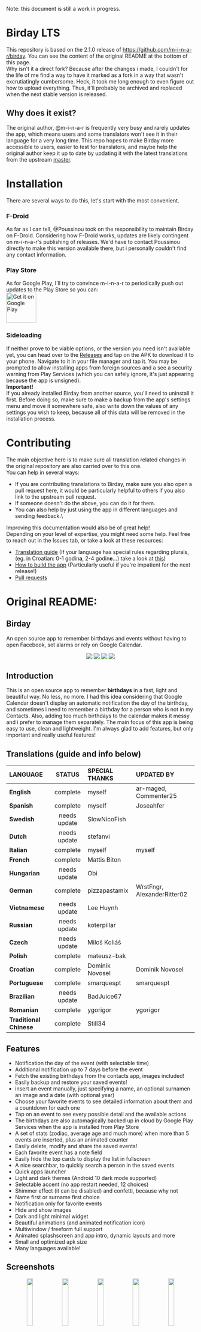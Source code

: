 Note: this document is still a work in progress.
# Birday LTS
This repository is based on the 2.1.0 release of https://github.com/m-i-n-a-r/birday. You can see the content of the original README at the bottom of this page.\
Why isn't it a direct fork? Because after the changes i made, I couldn't for the life of me find a way to have it marked as a fork in a way that wasn't excrutiatingly cumbersome. Heck, it took me long enough to even figure out how to upload everything. Thus, it'll probably be archived and replaced when the next stable version is released.

## Why does it exist?
The original author, @m-i-n-a-r is frequently very busy and rarely updates the app, which means users and some translators won't see it in their language for a very long time. This repo hopes to make Birday more accessible to users, easier to test for translators, and maybe help the original author keep it up to date by updating it with the latest translations from the upstream [master](https://github.com/m-i-n-a-r/birday).

# Installation
There are several ways to do this, let's start with the most convenient.<br> 
### F-Droid
As far as I can tell, @Poussinou took on the responsibility to maintain Birday on F-Droid. Considering how F-Droid works, updates are likely contingent on m-i-n-a-r's publishing of releases. We'd have to contact Poussinou directly to make this version available there, but i personally couldn't find any contact information.<br>
### Play Store
 As for Google Play, I'll try to convince m-i-n-a-r to periodically push out updates to the Play Store so you can: <br>
 [<img src="https://play.google.com/intl/en_us/badges/images/generic/en-play-badge.png"
     alt="Get it on Google Play"
     height="80">](https://play.google.com/store/apps/details?id=com.minar.birday)

 ### Sideloading   
If neither prove to be viable options, or the version you need isn't available yet, you can head over to the [Releases](https://github.com/DominikNovosel/Birday-LTS) and tap on the APK to download it to your phone. Navigate to it in your file manager and tap it. You may be prompted to allow installing apps from foreign sources and a see a security warning from Play Services (which you can safely ignore, it's just appearing because the app is unsigned).<br>
**Important!** <br>
If you already installed Birday from another source, you'll need to uninstall it first. Before doing so, make sure to make a backup from the app's settings menu and move it somewhere safe, also write down the values of any settings you wish to keep, because all of this data will be removed in the installation process.

# Contributing
The main objective here is to make sure all translation related changes in the original repository are also carried over to this one.
<br> 
You can help in several ways:
- If you are contributing translations to Birday, make sure you also open a pull request here, it would be particularly helpful to others if you also link to the upstream pull request.
- If someone doesn't do the above, you can do it for them.
- You can also help by just using the app in different languages and sending feedback.\

Improving this documentation  would also be of great help!\
Depending on your level of expertise, you might need some help. Feel free to reach out in the Issues tab, or take a look at these resources:
- [Translation guide](https://github.com/m-i-n-a-r/birday/wiki/Translate-the-app) (If your language has special rules regarding plurals, (eg. in Croatian: 0-1 godin**a**, 2-4 godin**e**...) take a look at [this](https://developer.android.com/guide/topics/resources/string-resource#Plurals))
- [How to build the app](https://github.com/m-i-n-a-r/birday/wiki/Build-the-app-yourself) (Particularly useful if you're impatient for the next release!)
- [Pull requests](https://docs.github.com/en/pull-requests/collaborating-with-pull-requests/proposing-changes-to-your-work-with-pull-requests/about-pull-requests)

# Original README:

## Birday

An open source app to remember birthdays and events without having to open Facebook, set alarms or rely on Google Calendar.

<p align='center'>
  <a href='https://github.com/m-i-n-a-r/birday/blob/master/LICENSE.md'><img src='https://img.shields.io/badge/license-GPL 3-333333'/></a>
  <img src='https://img.shields.io/badge/version-2.1.X-blue'/>
	<img src='https://img.shields.io/badge/status-released-success'/>
	<img src='https://img.shields.io/badge/-translations%20needed!-yellow'/>
</p>

## Introduction
This is an open source app to remember **birthdays** in a fast, light and beautiful way. No less, no more. I had this idea considering that Google Calendar doesn't display an automatic notification the day of the birthday, and sometimes i need to remember a birthday for a person who is not in my Contacts. Also, adding too much birthdays to the calendar makes it messy and i prefer to manage them separately. The main focus of this app is being easy to use, clean and lightweight. I'm always glad to add features, but only important and really useful features!

## Translations (guide and info below)

| LANGUAGE                | STATUS       | SPECIAL THANKS | UPDATED BY                  |
|:------------------------|:------------:|:---------------|:----------------------------|
| **English**             | complete     | myself         | ar-maged, Commenter25       |
| **Spanish**             | complete     | myself         | Joseahfer                   |
| **Swedish**             | needs update | SlowNicoFish   |                             |
| **Dutch**               | needs update | stefanvi       |                             |
| **Italian**             | complete     | myself         | myself                      |
| **French**              | complete     | Mattis Biton   |                             |
| **Hungarian**           | needs update | Obi            |                             |
| **German**              | complete     | pizzapastamix  | WrstFngr, AlexanderRitter02 |
| **Vietnamese**          | needs update | Lee Huynh      |                             |
| **Russian**             | needs update | koterpillar    |                             |
| **Czech**               | needs update | Miloš Koliáš   |                             |
| **Polish**              | complete     | mateusz-bak    |                             |
| **Croatian**            | complete     | Dominik Novosel| Dominik Novosel             |
| **Portuguese**          | complete     | smarquespt     | smarquespt                  |
| **Brazilian**           | needs update | BadJuice67     |                             |
| **Romanian**            | complete     | ygorigor       | ygorigor                    |
| **Traditional Chinese** | complete     | Still34        |                             |

## Features
- Notification the day of the event (with selectable time)
- Additional notification up to 7 days before the event
- Fetch the existing birthdays from the contacts app, images included!
- Easily backup and restore your saved events!
- insert an event manually, just specifying a name, an optional surnamen an image and a date (with optional year)
- Choose your favorite events to see detailed information about them and a countdown for each one
- Tap on an event to see every possible detail and the available actions
- The birthdays are also automagically backed up in cloud by Google Play Services when the app is installed from Play Store
- A set of stats (zodiac, average age and much more) when more than 5 events are inserted, plus an animated counter
- Easily delete, modify and share the saved events!
- Each favorite event has a note field
- Easily hide the top cards to display the list in fullscreen
- A nice searchbar, to quickly search a person in the saved events
- Quick apps launcher
- Light and dark themes (Android 10 dark mode supported)
- Selectable accent (no app restart needed, 12 choices)
- Shimmer effect (it can be disabled) and confetti, because why not
- Name first or surname first choice
- Notification only for favorite events
- Hide and show images
- Dark and light minimal widget
- Beautiful animations (and animated notification icon)
- Multiwindow / freeform full support
- Animated splashscreen and app intro, dynamic layouts and more
- Small and optimized apk size
- Many languages available!

## Screenshots
<p align='center'>
  <img src='https://i.imgur.com/nvZgkQl.png' width='18%'/>
  <img src='https://i.imgur.com/xmMf3YY.png' width='18%'/>
  <img src='https://i.imgur.com/czl7pse.png' width='18%'/>
  <img src='https://i.imgur.com/FHTriHF.png' width='18%'/>
  <img src='https://i.imgur.com/QCAAbfA.png' width='18%'/>

  <img src='https://i.imgur.com/HLWL68m.png' width='18%'/>
  <img src='https://i.imgur.com/DpKmkVl.png' width='18%'/>
  <img src='https://i.imgur.com/TdFaWJc.png' width='18%'/>
  <img src='https://i.imgur.com/PuEyDD1.png' width='18%'/>
  <img src='https://i.imgur.com/ghiz4Ap.png' width='18%'/>
</p>

## Download
The app is available through Google Play and F-Droid\
\
[<img src="https://fdroid.gitlab.io/artwork/badge/get-it-on.png"
     alt="Get it on F-Droid"
     height="80">](https://f-droid.org/packages/com.minar.birday/)
[<img src="https://play.google.com/intl/en_us/badges/images/generic/en-play-badge.png"
     alt="Get it on Google Play"
     height="80">](https://play.google.com/store/apps/details?id=com.minar.birday)

## Credits and contributions
Birday uses some open source libraries, just a few:
- [Material Dialogs](https://github.com/afollestad/material-dialogs)
- [Konfetti](https://github.com/DanielMartinus/Konfetti)
- [App Intro](https://github.com/AppIntro/AppIntro)
- [Shimmer](https://github.com/facebook/shimmer-android)

Currently, Birday supports the languages in the above table. If you want to translate the app in any other language or update an existing translation, just contact me or send a pull request: you'll be quoted both on Github and in the Play Store description. For a detailed guide on how to translate the app, refer to the [Wiki](https://github.com/m-i-n-a-r/birday/wiki/Translate-the-app)

This app was written during my free time as a training. It was first published on May 1, 2020. Many good devs helped me understanding the best practices and they taught me a lot of useful tricks. A special thank to every contributor here and on Reddit. and God bless Stack Overflow.
